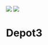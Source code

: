 
<img src ="https://travis-ci.org/macylia/Depot3.svg?branch=master">
<img src ="	https://img.shields.io/codecov/c/github/codecov/example-python.svg">

# Depot3
